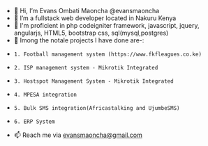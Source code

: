 - 👋 Hi, I’m Evans Ombati Maoncha @evansmaoncha
- 👀 I’m a fullstack web developer located in Nakuru Kenya
- 🌱 I'm proficient in php codeigniter framework, javascript, jquery, angularjs, HTML5, bootstrap css, sql(mysql,postgres)
- 💞️ Imong the notale projects I have done are-:
-     1. Football management system (https://www.fkfleagues.co.ke)
-     2. ISP management system - Mikrotik Integrated
-     3. Hostspot Management System - Mikrotik Integrated
-     4. MPESA integration
-     5. Bulk SMS integration(Africastalking and UjumbeSMS)
-     6. ERP System
- 📫 Reach me via evansmaoncha@gmail.com

<!---
evansmaoncha/evansmaoncha is a ✨ special ✨ repository because its `README.md` (this file) appears on your GitHub profile.
You can click the Preview link to take a look at your changes.
--->
